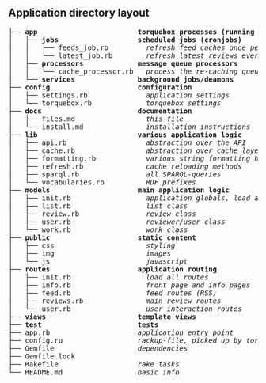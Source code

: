 ## Application directory layout
<pre>
├── <b>app</b>                        <b>torquebox processes (running independently)</b>
│   ├── <b>jobs</b>                   <b>scheduled jobs (cronjobs)</b>
│   │   ├── feeds_job.rb         <em>refresh feed caches once per day</em>
│   │   └── latest_job.rb        <em>refresh latest reviews every 15 min</em>
│   ├── <b>processors</b>             <b>message queue processors</b>
│   │   └── cache_processor.rb   <em>process the re-caching queue</em>
│   └── <b>services</b>               <b>background jobs/deamons</b>
├── <b>config</b>                     <b>configuration</b>
│   ├── settings.rb              <em>application settings</em>
│   └── torquebox.rb             <em>torquebox settings</em>
├── <b>docs</b>                       <b>documentation</b>
│   ├── files.md                 <em>this file</em>
│   └── install.md               <em>installation instructions</em>
├── <b>lib</b>                        <b>various application logic</b>
│   ├── api.rb                   <em>abstraction over the API</em>
│   ├── cache.rb                 <em>abstraction over cache layer</em>
│   ├── formatting.rb            <em>various string formatting helpers</em>
│   ├── refresh.rb               <em>cache reloading methods</em>
│   ├── sparql.rb                <em>all SPARQL-queries</em>
│   └── vocabularies.rb          <em>RDF prefixes</em>
├── <b>models</b>                     <b>main application logic</b>
│   ├── init.rb                  <em>application globals, load all models</em>
│   ├── list.rb                  <em>list class</em>
│   ├── review.rb                <em>review class</em>
│   ├── user.rb                  <em>reviewer/user class</em>
│   └── work.rb                  <em>work class</em>
├── <b>public</b>                     <b>static content</b>
│   ├── css                      <em>styling</em>
│   ├── img                      <em>images</em>
│   └── js                       <em>javascript</em>
├── <b>routes</b>                     <b>application routing</b>
│   ├── init.rb                  <em>load all routes</em>
│   ├── info.rb                  <em>front page and info pages</em>
│   ├── feed.rb                  <em>feed routes (RSS)</em>
│   ├── reviews.rb               <em>main review routes</em>
│   └── user.rb                  <em>user interaction routes</em>
├── <b>views</b>                      <b>template views</b>
├── <b>test</b>                       <b>tests</b>
├── app.rb                     <em>application entry point</em>
├── config.ru                  <em>rackup-file, picked up by torquebox server</em>
├── Gemfile                    <em>dependencies</em>
├── Gemfile.lock
├── Rakefile                   <em>rake tasks</em>
└── README.md                  <em>basic info</em>
</pre>